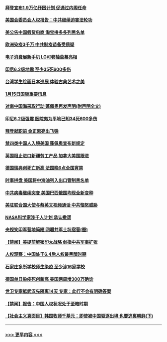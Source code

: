 #### [拜登宣布1.9万亿纾困计划 促通过内阁任命](../pages/prog202/a103032902.md?t=01160351) 
#### [美国会委员会人权报告：中共继续迫害法轮功](../pages/prog202/a103032900.md?t=01160351) 
#### [美公告中国假货电商 淘宝拼多多列黑名单](../pages/prog202/a103032892.md?t=01160351) 
#### [欧洲染疫3千万 中共制疫苗备受质疑](../pages/prog202/a103032868.md?t=01160351) 
#### [电子消费展新手机 LG可卷轴萤幕亮相](../pages/prog202/a103032862.md?t=01160351) 
#### [印尼6.2级地震 至少35死600多伤](../pages/prog202/a103032858.md?t=01160351) 
#### [台湾学生绘画日本巡展 体验古典艺术之美](../pages/prog202/a103032810.md?t=01160351) 
#### [1月15日国际重要讯息](../pages/prog202/a103032706.md?t=01160351) 
#### [对南中国海采取行动 蓬佩奥再发声明(附声明全文)](../pages/prog202/a103032622.md?t=01160351) 
#### [印尼6.2级强震 医院夷为平地已知34死600多伤](../pages/prog202/a103032580.md?t=01160351) 
#### [拜登就职前 金正恩亮出飞弹](../pages/prog202/a103032472.md?t=01160351) 
#### [禁四类中国人入境美国 蓬佩奥宣布新规定](../pages/prog202/a103032438.md?t=01160351) 
#### [英国阻止进口新疆劳工产品 加拿大美国跟进](../pages/prog202/a103032303.md?t=01160351) 
#### [德国瑞典创死亡新高 法国晚6点全国宵禁](../pages/prog202/a103032350.md?t=01160351) 
#### [时事拼盘 美国将中海油列入出口管制黑名单](../pages/prog202/a103032335.md?t=01160351) 
#### [中共病毒继续突变 美国巴西俄国均现全新变种](../pages/prog202/a103032261.md?t=01160351) 
#### [美驻联合国大使与蔡英文视频通话 中共恼怒威胁](../pages/prog202/a103032252.md?t=01160351) 
#### [NASA科学家涉千人计划 承认撒谎](../pages/prog202/a103032247.md?t=01160351) 
#### [央视笑印军营地简陋 网曝共军土坑宿营(图)](../pages/prog202/a103032110.md?t=01160351) 
#### [【禁闻】美提前解密印太战略 剑指中共军事扩张](../pages/prog202/a103032154.md?t=01160351) 
#### [人权观察：中国处于6.4后人权最黑暗时期](../pages/prog202/a103032136.md?t=01160351) 
#### [石家庄多所学校师生染疫 至少涉16家学校](../pages/prog202/a103032145.md?t=01160351) 
#### [德国单日染疫死创新高 美国两周增300万确诊](../pages/prog202/a103032132.md?t=01160351) 
#### [世卫专家抵武汉先隔离14天 专家：此行不会有明确答案](../pages/prog202/a103032139.md?t=01160351) 
#### [【禁闻】报告：中国人权状况处于至暗时期](../pages/prog202/a103032122.md?t=01160351) 
#### [【社会主义真面目】韩国牧师千基元：即使被中国驱逐出境 也要逃离朝鲜(下)](../pages/prog202/a103032038.md?t=01160351) 

----
#### [ >>> 更早内容 <<< ](../indexes/prog202-earlier.md)
